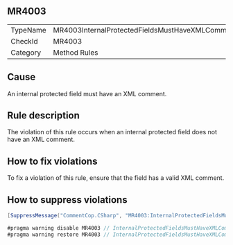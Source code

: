 ## MR4003

<table>
<tr>
  <td>TypeName</td>
  <td>MR4003InternalProtectedFieldsMustHaveXMLComment</td>
</tr>
<tr>
  <td>CheckId</td>
  <td>MR4003</td>
</tr>
<tr>
  <td>Category</td>
  <td>Method Rules</td>
</tr>
</table>

## Cause

An internal protected field must have an XML comment.

## Rule description

The violation of this rule occurs when an internal protected field does not have an XML comment.

## How to fix violations

To fix a violation of this rule, ensure that the field has a valid XML comment.

## How to suppress violations

```csharp
[SuppressMessage("CommentCop.CSharp", "MR4003:InternalProtectedFieldsMustHaveXMLComment", Justification = "Reviewed.")]
```

```csharp
#pragma warning disable MR4003 // InternalProtectedFieldsMustHaveXMLComment
#pragma warning restore MR4003 // InternalProtectedFieldsMustHaveXMLComment
```